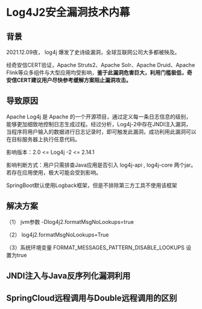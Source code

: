# Log4J2安全漏洞技术内幕

## 背景

2021.12.09夜， log4j 爆发了史诗级漏洞，全球互联网公司大多都被殃及。

经奇安信CERT验证，Apache Struts2、Apache Solr、Apache Druid、Apache Flink等众多组件与大型应用均受影响，**鉴于此漏洞危害巨大，利用门槛极低，奇安信CERT建议用户尽快参考缓解方案阻止漏洞攻击。**

## 导致原因

Apache Log4j 是 Apache 的一个开源项目，通过定义每一条日志信息的级别，能够更加细致地控制日志生成过程。经过分析，Log4j-2中存在JNDI注入漏洞，当程序将用户输入的数据进行日志记录时，即可触发此漏洞，成功利用此漏洞可以在目标服务器上执行任意代码。

影响版本：2.0 <= Log4j -2 <= 2.14.1

影响判断方式：用户只需排查Java应用是否引入 log4j-api , log4j-core 两个jar。若存在应用使用，极大可能会受到影响。

SpringBoot默认使用Logback框架，但是不排除第三方工具不使用该框架

## 解决方案

（1） jvm参数 -Dlog4j2.formatMsgNoLookups=true

（2） log4j2.formatMsgNoLookups=True

（3）系统环境变量 FORMAT_MESSAGES_PATTERN_DISABLE_LOOKUPS 设置为true

## JNDI注入与Java反序列化漏洞利用



## SpringCloud远程调用与Double远程调用的区别